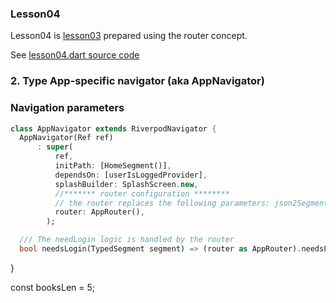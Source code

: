 
### Lesson04
Lesson04 is [lesson03](/doc/lesson03.md) prepared using the router concept.

See [lesson04.dart source code](/examples/doc/lib/src/lesson04/lesson04.dart)

### 2. Type App-specific navigator (aka AppNavigator)

### Navigation parameters



```dart
class AppNavigator extends RiverpodNavigator {
  AppNavigator(Ref ref)
      : super(
          ref,
          initPath: [HomeSegment()],
          dependsOn: [userIsLoggedProvider],
          splashBuilder: SplashScreen.new,
          //******* router configuration ********
          // the router replaces the following parameters: json2Segment, screenBuilder, segment2AsyncScreenActions
          router: AppRouter(), 
        );

  /// The needLogin logic is handled by the router
  bool needsLogin(TypedSegment segment) => (router as AppRouter).needsLogin(segment);
```

}

const booksLen = 5;

